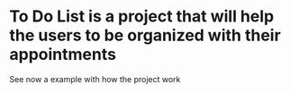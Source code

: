 <h1>To Do List is a project that will help the users to be organized with their appointments</h1>

<p>See now a example with how the project work</p>

